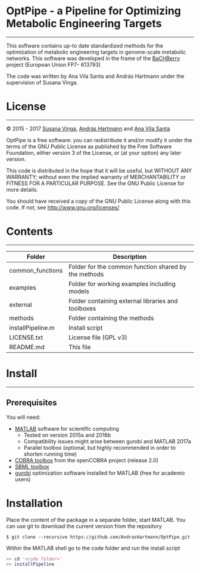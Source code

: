 # OptPipe - a Pipeline for Optimizing Metabolic Engineering Targets
---
This software contains up-to date standardized methods for the optimization of metabolic engineering targets in genome-scale metabolic networks. This software was developed in the frame of the
[BaCHBerry] project (European Union FP7- 613793)

The code was written by Ana Vila Santa and András Hartmann under the supervision of Susana Vinga.

# License
---
© 2015 - 2017 [Susana Vinga], [András Hartmann] and [Ana Vila Santa]

OptPipe is a free software: you can redistribute it and/or modify
it under the terms of the GNU Public License as published by
the Free Software Foundation, either version 3 of the License, or
(at your option) any later version.

This code is distributed in the hope that it will be useful,
but WITHOUT ANY WARRANTY; without even the implied warranty of
MERCHANTABILITY or FITNESS FOR A PARTICULAR PURPOSE. See the
GNU Public License for more details.

You should have received a copy of the GNU Public License
along with this code. If not, see http://www.gnu.org/licenses/

# Contents
---

| Folder             |          Description                                |
|--------------------|-----------------------------------------------------|
|common_functions    | Folder for the common function shared by the methods|
|examples            | Folder for working examples including models|
|external            | Folder containing external libraries and toolboxes|
|methods             | Folder containing the methods|
|installPipeline.m   | Install script|
|LICENSE.txt         | License file (GPL v3)|
|README.md           | This file|

# Install
---
## Prerequisites
You will need:
- [MATLAB] software for scientific computing 
    - Tested on version 2015a and 2016b
    - Compatibility issues might arise between gurobi and MATLAB 2017a
    - Parallel toolbox (optional, but highly recommended in order to shorten running time)
- [COBRA toolbox] from the openCOBRA project (release 2.0)
- [SBML toolbox]
- [gurobi] optimization software installed for MATLAB (free for academic users)

# Installation
Place the content of the package in a separate folder, start MATLAB.
You can use git to download the current version from the repository
```shell
$ git clone --recursive https://github.com/AndrasHartmann/OptPipe.git
```
Within the MATLAB shell go to the code folder and run the install script
```matlab
>> cd '<code folder>'
>> installPipeline 
```

[BaCHBerry]: <http://www.bachberry.eu/>

[MATLAB]: <http://www.mathworks.com/products/matlab>
[COBRA toolbox]: <http://opencobra.github.io/cobratoolbox/>
[SBML toolbox]: <http://sbml.org/Software/SBMLToolbox>
[gurobi]: <http://www.gurobi.com/>

[Susana Vinga]: <mailto:susanavinga@tecnico.ulisboa.pt>
[András Hartmann]: <mailto:andras.hartmann@gmail.com>
[Ana Vila Santa]: <mailto:vilasanta.ana@gmail.com>
